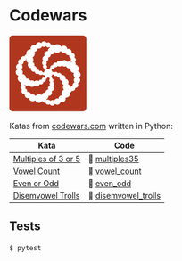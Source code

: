 # Codewars

![Codewars](codewars.svg)

Katas from [codewars.com](https://codewars.com) written in Python:

| Kata                                                                          | Code                                       |
| ----------------------------------------------------------------------------- | ------------------------------------------ |
| [Multiples of 3 or 5](https://www.codewars.com/kata/514b92a657cdc65150000006) | 📂 [multiples35](multiples35/)             |
| [Vowel Count](https://www.codewars.com/kata/54ff3102c1bad923760001f3)         | 📂 [vowel_count](vowel_count/)             |
| [Even or Odd](https://www.codewars.com/kata/53da3dbb4a5168369a0000fe)         | 📂 [even_odd](even_odd/)                   |
| [Disemvowel Trolls](https://www.codewars.com/kata/52fba66badcd10859f00097e)   | 📂 [disemvowel_trolls](disemvowel_trolls/) |

## Tests

```console
$ pytest
```
